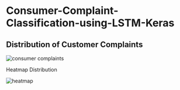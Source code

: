 # Consumer-Complaint-Classification-using-LSTM-Keras

## Distribution of Customer Complaints

![consumer complaints](https://user-images.githubusercontent.com/75988493/154017875-863a3d6d-256b-4454-bb06-8b385456ad3b.png)

Heatmap Distribution

![heatmap](https://user-images.githubusercontent.com/75988493/154018134-e17da83b-eca5-4e06-8a7d-507f49ac353e.png)

